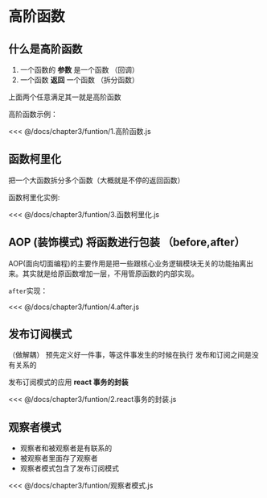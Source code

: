 # 高阶函数

## 什么是高阶函数

1. 一个函数的 **参数** 是一个函数 （回调）
2. 一个函数 **返回** 一个函数 （拆分函数）

上面两个任意满足其一就是高阶函数

高阶函数示例：

<<< @/docs/chapter3/funtion/1.高阶函数.js

## 函数柯里化

把一个大函数拆分多个函数（大概就是不停的返回函数）

函数柯里化实例:

<<< @/docs/chapter3/funtion/3.函数柯里化.js

## AOP (装饰模式) 将函数进行包装 （before,after）

AOP(面向切面编程)的主要作用是把一些跟核心业务逻辑模块无关的功能抽离出来。其实就是给原函数增加一层，不用管原函数的内部实现。

`after`实现：

<<< @/docs/chapter3/funtion/4.after.js

## 发布订阅模式

（做解耦）
预先定义好一件事，等这件事发生的时候在执行
发布和订阅之间是没有关系的

发布订阅模式的应用 **react 事务的封装**

<<< @/docs/chapter3/funtion/2.react事务的封装.js

## 观察者模式

- 观察者和被观察者是有联系的
- 被观察者里面存了观察者
- 观察者模式包含了发布订阅模式

<<< @/docs/chapter3/funtion/观察者模式.js
